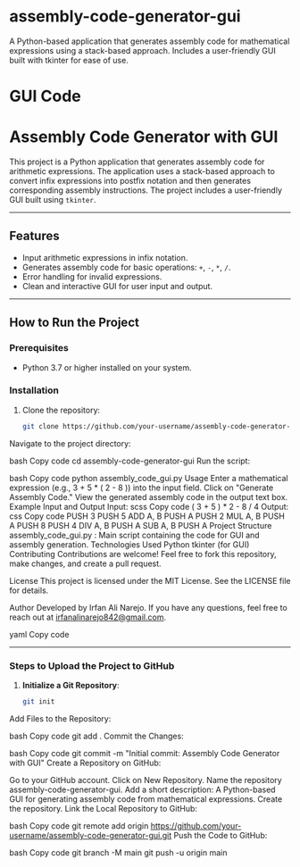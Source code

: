 # assembly-code-generator-gui
A Python-based application that generates assembly code for mathematical expressions using a stack-based approach. Includes a user-friendly GUI built with tkinter for ease of use.
 # GUI Code 
  # Assembly Code Generator with GUI

This project is a Python application that generates assembly code for arithmetic expressions. The application uses a stack-based approach to convert infix expressions into postfix notation and then generates corresponding assembly instructions. The project includes a user-friendly GUI built using `tkinter`.

---

## Features

- Input arithmetic expressions in infix notation.
- Generates assembly code for basic operations: `+`, `-`, `*`, `/`.
- Error handling for invalid expressions.
- Clean and interactive GUI for user input and output.

---

## How to Run the Project

### Prerequisites
- Python 3.7 or higher installed on your system.

### Installation
1. Clone the repository:
   ```bash
   git clone https://github.com/your-username/assembly-code-generator-gui.git
Navigate to the project directory:

bash
Copy code
cd assembly-code-generator-gui
Run the script:

bash
Copy code
python assembly_code_gui.py
Usage
Enter a mathematical expression (e.g., 3 + 5 * ( 2 - 8 )) into the input field.
Click on "Generate Assembly Code."
View the generated assembly code in the output text box.
Example Input and Output
Input:
scss
Copy code
( 3 + 5 ) * 2 - 8 / 4
Output:
css
Copy code
PUSH 3
PUSH 5
ADD A, B
PUSH A
PUSH 2
MUL A, B
PUSH A
PUSH 8
PUSH 4
DIV A, B
PUSH A
SUB A, B
PUSH A
Project Structure
assembly_code_gui.py : Main script containing the code for GUI and assembly generation.
Technologies Used
Python
tkinter (for GUI)
Contributing
Contributions are welcome! Feel free to fork this repository, make changes, and create a pull request.

License
This project is licensed under the MIT License. See the LICENSE file for details.

Author
Developed by Irfan Ali Narejo. If you have any questions, feel free to reach out at irfanalinarejo842@gmail.com.

yaml
Copy code

---

### Steps to Upload the Project to GitHub

1. **Initialize a Git Repository**:
   ```bash
   git init
Add Files to the Repository:

bash
Copy code
git add .
Commit the Changes:

bash
Copy code
git commit -m "Initial commit: Assembly Code Generator with GUI"
Create a Repository on GitHub:

Go to your GitHub account.
Click on New Repository.
Name the repository assembly-code-generator-gui.
Add a short description: A Python-based GUI for generating assembly code from mathematical expressions.
Create the repository.
Link the Local Repository to GitHub:

bash
Copy code
git remote add origin https://github.com/your-username/assembly-code-generator-gui.git
Push the Code to GitHub:

bash
Copy code
git branch -M main
git push -u origin main
